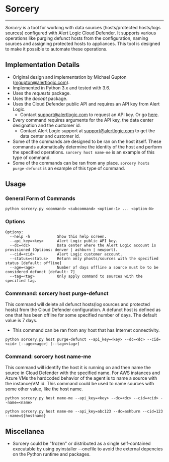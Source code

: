 # Sorcery
---
*Sorcery* is a tool for working with data sources (hosts/protected hosts/logs sources) configured with Alert Logic Cloud Defender. It supports various operations like purging defunct hosts from the configuration, naming sources and assigning protected hosts to appliances. This tool is designed to make it possible to automate these operations.

## Implementation Details
- Original design and implementation by Michael Gupton (mgupton@alertlogic.com).
- Implemented in Python 3.x and tested with 3.6.
- Uses the *requests* package.
- Uses the *docopt* package.
- Uses the Cloud Defender public API and requires an API key from Alert Logic.
  - Contact support@alertlogic.com to request an API key. Or go [here](https://www.alertlogic.com/resources/alert-logic-activeintegration-apis/).
- Every command requires arguments for the API key, the data center designation and the customer id.
  - Contact Alert Logic support at support@alertlogic.com to get the data center and customer id.
- Some of the commands are designed to be ran on the host itself. These commands automatically determine the identity of the host and perform the specified operations. `sorcery host name-me` is an example of this type of command.
- Some of the commands can be ran from any place. `sorcery hosts purge-defunct` is an example of this type of command.

## Usage
### General Form of Commands

```
python sorcery.py <command> <subcommand> <option-1> ... <option-N>
```

### Options
```
Options:
  --help -h            Show this help screen.
  --api_key=<key>      Alert Logic public API key.
  --dc=<dc>            Data center where the Alert Logic account is provisioned (Options: denver | ashburn | newport).
  --cid=<cid>          Alert Logic customer account.
  --status=<status>    Return only phosts/sources with the specified status [default: offline]
  --age=<age>          Number of days offline a source must be to be considered defunct [default: 7]
  --tag=<tag>          Only apply command to sources with the specified tag.
```
### Commmand: sorcery host purge-defunct
This command will delete all defunct hosts(log sources and protected hosts) from the Cloud Defender configuration. A defunct host is defined as one that has been offline for some specified number of days. The default value is 7 days.

- This command can be ran from any host that has Internet connectivity.

```
python sorcery.py host purge-defunct --api_key=<key> --dc=<dc> --cid=<cid> [--age=<age>] [--tag=<tag>]
```

### Command: sorcery host name-me
This command will identify the host it is running on and then name the source in Cloud Defender with the specified name. For AWS instances and Azure VMs the hardcoded behavior of the agent is to name a source with the instance/VM id. This command could be used to name sources with some other value, like the host name.
```
python sorcery.py host name-me --api_key=<key> --dc=<dc> --cid=<cid> --name=<name>
```
```
python sorcery.py host name-me --api_key=abc123 --dc=ashburn --cid=123 --name=${hostname}
```

## Miscellanea
- Sorcery could be "frozen" or distributed as a single self-contained executable by using pyinstaller --onefile to avoid the external depencies on the Python runtime and packages.
